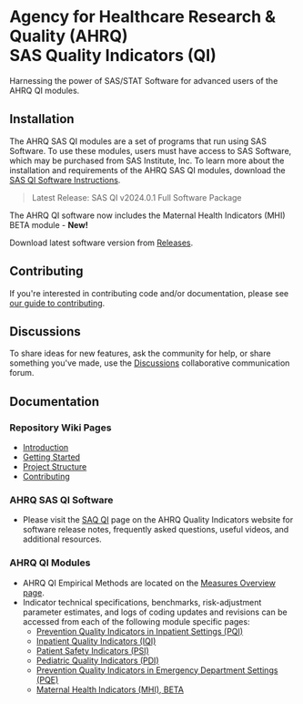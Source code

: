 # Agency for Healthcare Research & Quality (AHRQ) <br> SAS Quality Indicators (QI)

Harnessing the power of SAS/STAT Software for advanced users of the AHRQ QI modules.

## Installation

The AHRQ SAS QI modules are a set of programs that run using SAS Software. To use these modules, users must have access to SAS Software, which may be purchased from SAS Institute, Inc.
To learn more about the installation and requirements of the AHRQ SAS QI modules, download the [SAS QI Software Instructions](https://qualityindicators.ahrq.gov/Downloads/Software/SAS/V2024/Software_Inst_SASQI_v2024.0.1_September_2024.pdf).

> Latest Release: SAS QI v2024.0.1 Full Software Package

The AHRQ QI software now includes the Maternal Health Indicators (MHI) BETA module - **New!**

Download latest software version from [Releases](https://github.com/panth-tyler/panth-qi/releases).

## Contributing

If you're interested in contributing code and/or documentation, please see [our guide to contributing](https://github.com/panth-tyler/panth-qi/wiki/Contributing).

## Discussions

To share ideas for new features, ask the community for help, or share something you've made, use the [Discussions](https://github.com/panth-tyler/panth-qi/discussions) collaborative communication forum.

## Documentation

### Repository Wiki Pages

* [Introduction](https://github.com/panth-tyler/panth-qi/wiki)
* [Getting Started](https://github.com/panth-tyler/panth-qi/wiki/Getting-Started)
* [Project Structure](https://github.com/panth-tyler/panth-qi/wiki/Project-Structure)
* [Contributing](https://github.com/panth-tyler/panth-qi/wiki/Contributing)

### AHRQ SAS QI Software

* Please visit the [SAQ QI](https://qualityindicators.ahrq.gov/software/sas_qi) page on the AHRQ Quality Indicators website for software release notes, frequently asked questions, useful videos, and additional resources.

### AHRQ QI Modules

* AHRQ QI Empirical Methods are located on the [Measures Overview page](https://qualityindicators.ahrq.gov/measures/qi_resources).
* Indicator technical specifications, benchmarks, risk-adjustment parameter estimates, and logs of coding updates and revisions can be accessed from each of the following module specific pages:
    * [Prevention Quality Indicators in Inpatient Settings (PQI)](https://qualityindicators.ahrq.gov/measures/pqi_resources)
    * [Inpatient Quality Indicators (IQI)](https://qualityindicators.ahrq.gov/measures/iqi_resources)
    * [Patient Safety Indicators (PSI)](https://qualityindicators.ahrq.gov/measures/psi_resources)
    * [Pediatric Quality Indicators (PDI)](https://qualityindicators.ahrq.gov/measures/pdi_resources)
    * [Prevention Quality Indicators in Emergency Department Settings (PQE)](https://qualityindicators.ahrq.gov/measures/pqe_resources)
    * [Maternal Health Indicators (MHI), BETA](https://qualityindicators.ahrq.gov/measures/mhi_resources)
